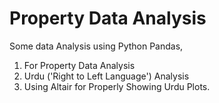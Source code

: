 
# Property Data Analysis

Some data Analysis using Python Pandas,


1. For Property Data Analysis
2. Urdu ('Right to Left Language') Analysis
3. Using Altair for Properly Showing Urdu Plots.

